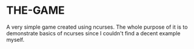 # THE-GAME
A very simple game created using ncurses. The whole purpose of it is to demonstrate basics of ncurses since I couldn't find a decent example myself.
